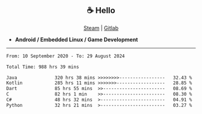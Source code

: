 <h2 align="center"> ☕ Hello </h2>

<p align="center">
  <a href="https://steamcommunity.com/id/Niforances/">Steam</a> |
  <a href="https://gitlab.com/niforances">Gitlab</a>
</p>

 - **Android / Embedded Linux / Game Development**

------

<!--START_SECTION:waka-->

```txt
From: 10 September 2020 - To: 29 August 2024

Total Time: 988 hrs 39 mins

Java              320 hrs 38 mins >>>>>>>>-----------------   32.43 %
Kotlin            285 hrs 11 mins >>>>>>>------------------   28.85 %
Dart              85 hrs 55 mins  >>-----------------------   08.69 %
C                 82 hrs 1 min    >>-----------------------   08.30 %
C#                48 hrs 32 mins  >------------------------   04.91 %
Python            32 hrs 21 mins  >------------------------   03.27 %
```

<!--END_SECTION:waka-->
